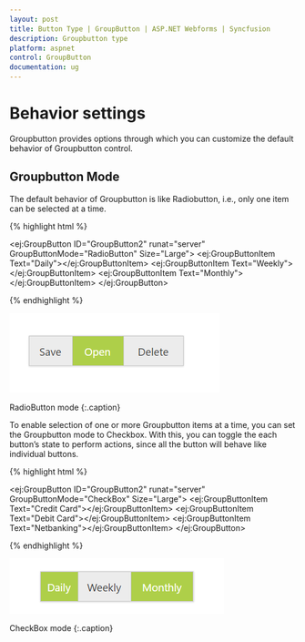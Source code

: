 ```yaml
---
layout: post
title: Button Type | GroupButton | ASP.NET Webforms | Syncfusion
description: Groupbutton type
platform: aspnet
control: GroupButton
documentation: ug
---
```


# Behavior settings

Groupbutton provides options through which you can customize the default behavior of Groupbutton control.

## Groupbutton Mode

The default behavior of Groupbutton is like Radiobutton, i.e., only one item can be selected at a time.

{% highlight html %}

<ej:GroupButton ID="GroupButton2" runat="server" GroupButtonMode="RadioButton"  Size="Large">
<Items>
<ej:GroupButtonItem Text="Daily"></ej:GroupButtonItem>
<ej:GroupButtonItem Text="Weekly"></ej:GroupButtonItem>
<ej:GroupButtonItem Text="Monthly"></ej:GroupButtonItem>
</Items>
</ej:GroupButton>

{% endhighlight %}

![](Behavior-Settings_images/Radiobutton.png)

RadioButton mode
{:.caption}

To enable selection of one or more Groupbutton items at a time, you can set the Groupbutton mode to Checkbox. With this, you can toggle the each button’s state to perform actions, since all the button will behave like individual buttons.

{% highlight html %}

<ej:GroupButton ID="GroupButton2" runat="server" GroupButtonMode="CheckBox" Size="Large">
<Items>
<ej:GroupButtonItem Text="Credit Card"></ej:GroupButtonItem>
<ej:GroupButtonItem Text="Debit Card"></ej:GroupButtonItem>
<ej:GroupButtonItem Text="Netbanking"></ej:GroupButtonItem>
</Items>
</ej:GroupButton>   

{% endhighlight %}

![](Behavior-Settings_images/Checkbox.png)

CheckBox mode
{:.caption}
